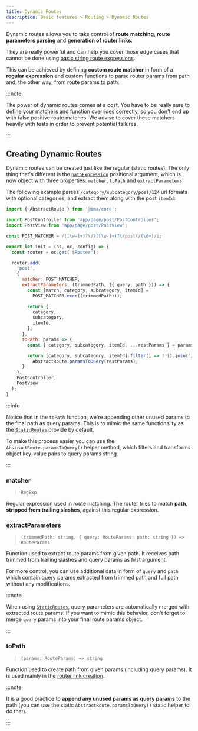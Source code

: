 ```yaml
---
title: Dynamic Routes
description: Basic features > Routing > Dynamic Routes
---
```


Dynamic routes allows you to take control of **route matching**, **route parameters parsing** and **generation of router links**.

They are really powerful and can help you cover those edge cases that cannot be done using [basic string route expressions](./introduction.md#setting-up-router).

This can be achieved by defining **custom route matcher** in form of a **regular expression** and custom functions to parse router params from path and, the other way, from route params to path.

:::note

The power of dynamic routes comes at a cost. You have to be really sure to define your matchers and function overrides correctly, so you don't end up with false positive route matches. We advise to cover these matchers heavily with tests in order to prevent potential failures.

:::

## Creating Dynamic Routes

Dynamic routes can be created just like the regular (static routes). The only thing that's different is the [`pathExpression`](./introduction.md#pathexpression) positional argument, which is now object with three properties: `matcher`, `toPath` and `extractParameters`.

The following example parses `/category/subcategory/post/124` url formats with optional categories, and extract them along with the post `itemId`:

```js title=./app/config/routes.js
import { AbstractRoute } from '@ima/core';

import PostController from 'app/page/post/PostController';
import PostView from 'app/page/post/PostView';

const POST_MATCHER = /([\w-]+)?\/?([\w-]+)?\/post\/(\d+)/i;

export let init = (ns, oc, config) => {
  const router = oc.get('$Router');

  router.add(
    'post',
    {
      matcher: POST_MATCHER,
      extractParameters: (trimmedPath, ({ query, path })) => {
        const [match, category, subcategory, itemId] =
          POST_MATCHER.exec((trimmedPath)));

        return {
          category,
          subcategory,
          itemId,
        };
      },
      toPath: params => {
        const { category, subcategory, itemId, ...restParams } = params;

        return [category, subcategory, itemId].filter(i => !!i).join('/') +
          AbstractRoute.paramsToQuery(restParams);
      }
    },
    PostController,
    PostView
  );
}
```

:::info

Notice that in the `toPath` function, we're appending other unused params to the final path as query params. This is to mimic the same functionality as the [`StaticRoutes`](../../api/classes/ima_core.StaticRoute.md) provide by default.

To make this process easier you can use the `AbstractRoute.paramsToQuery()` helper method, which filters and transforms object key-value pairs to query params string.

:::

### matcher

> `RegExp`

Regular expression used in route matching. The router tries to match **path**, **stripped from trailing slashes**, against this regular expression.

### extractParameters

> `(trimmedPath: string, { query: RouteParams; path: string }) => RouteParams`

Function used to extract route params from given path. It receives path trimmed from trailing slashes and query params as first argument.

For more control, you can use additional data in form of `query` and `path` which contain query params extracted from trimmed path and full path without any modifications.

:::note

When using [`StaticRoutes`](../../api/classes/ima_core.StaticRoute.md), query parameters are automatically merged with extracted route params. If you want to mimic this behavior, don't forget to merge `query` params into your final route params object.

:::

### toPath

> `(params: RouteParams) => string`

Function used to create path from given params (including query params). It is used mainly in the [router link creation](./introduction.md#linking-between-routes).

:::note

It is a good practice to **append any unused params as query params** to the path (you can use the static `AbstractRoute.paramsToQuery()` static helper to do that).

:::
